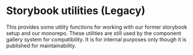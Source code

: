 # Storybook utilities (Legacy)

This provides some utility functions for working with our former storybook setup and our monorepo. These utilities are still used by the component gallery system for compatibility. It is for internal purposes only though it is published for maintainability.
